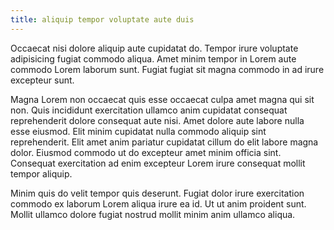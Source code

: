 ```yaml
---
title: aliquip tempor voluptate aute duis
---
```


Occaecat nisi dolore aliquip aute cupidatat do. Tempor irure voluptate adipisicing fugiat commodo aliqua. Amet minim tempor in Lorem aute commodo Lorem laborum sunt. Fugiat fugiat sit magna commodo in ad irure excepteur sunt.

Magna Lorem non occaecat quis esse occaecat culpa amet magna qui sit non. Quis incididunt exercitation ullamco anim cupidatat consequat reprehenderit dolore consequat aute nisi. Amet dolore aute labore nulla esse eiusmod. Elit minim cupidatat nulla commodo aliquip sint reprehenderit. Elit amet anim pariatur cupidatat cillum do elit labore magna dolor. Eiusmod commodo ut do excepteur amet minim officia sint. Consequat exercitation ad enim excepteur Lorem irure consequat mollit tempor aliquip.

Minim quis do velit tempor quis deserunt. Fugiat dolor irure exercitation commodo ex laborum Lorem aliqua irure ea id. Ut ut anim proident sunt. Mollit ullamco dolore fugiat nostrud mollit minim anim ullamco aliqua.